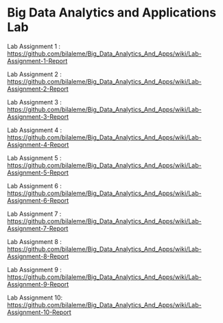 # Big Data Analytics and Applications Lab

Lab Assignment 1 : https://github.com/bilaleme/Big_Data_Analytics_And_Apps/wiki/Lab-Assignment-1-Report

Lab Assignment 2 :
https://github.com/bilaleme/Big_Data_Analytics_And_Apps/wiki/Lab-Assignment-2-Report

Lab Assignment 3 :
https://github.com/bilaleme/Big_Data_Analytics_And_Apps/wiki/Lab-Assignment-3-Report

Lab Assignment 4 :
https://github.com/bilaleme/Big_Data_Analytics_And_Apps/wiki/Lab-Assignment-4-Report

Lab Assignment 5 :
https://github.com/bilaleme/Big_Data_Analytics_And_Apps/wiki/Lab-Assignment-5-Report

Lab Assignment 6 :
https://github.com/bilaleme/Big_Data_Analytics_And_Apps/wiki/Lab-Assignment-6-Report

Lab Assignment 7 :
https://github.com/bilaleme/Big_Data_Analytics_And_Apps/wiki/Lab-Assignment-7-Report

Lab Assignment 8 : 
https://github.com/bilaleme/Big_Data_Analytics_And_Apps/wiki/Lab-Assignment-8-Report

Lab Assignment 9 :
https://github.com/bilaleme/Big_Data_Analytics_And_Apps/wiki/Lab-Assignment-9-Report

Lab Assignment 10:
https://github.com/bilaleme/Big_Data_Analytics_And_Apps/wiki/Lab-Assignment-10-Report
